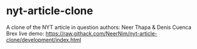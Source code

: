 # nyt-article-clone
A clone of the NYT article in question 
authors: Neer Thapa & Denis Cuenca Brex
live demo: https://raw.githack.com/NeerNim/nyt-article-clone/development/index.html
